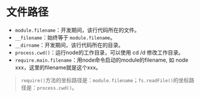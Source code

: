 # 文件路径

* `module.filename`：开发期间，该行代码所在的文件。
* `__filename`：始终等于 `module.filename`。
* `__dirname`：开发期间，该行代码所在的目录。
* `process.cwd()`：运行node的工作目录，可以使用  cd /d 修改工作目录。
* `require.main.filename`：用node命令启动的module的filename, 如 node xxx，这里的filename就是这个xxx。

> `require()`方法的坐标路径是：`module.filename`；`fs.readFile()`的坐标路径是：`process.cwd()`。
